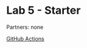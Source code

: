 # Lab 5 - Starter
Partners: none

[GitHub Actions](https://github.com/a-stam/introduction-to-github)
